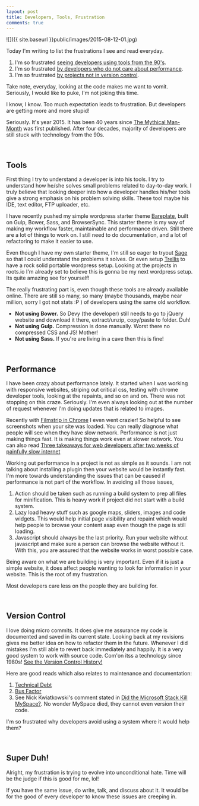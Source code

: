```yaml
---
layout: post
title: Developers, Tools, Frustration
comments: true
---
```


![]({{ site.baseurl }}public/images/2015-08-12-01.jpg)

Today I'm writing to list the frustrations I see and read everyday. 

1. I'm so frustrated [seeing developers using tools from the 90's](/blog/developers-tools-frustration/#tools).
2. I'm so frustrated [by developers who do not care about performance](/blog/developers-tools-frustration/#performance).
3. I'm so frustrated [by projects not in version control](/blog/developers-tools-frustration/#version-control). 

Take note, everyday, looking at the code makes me want to vomit. Seriously, I would like to puke, I'm not joking this time. 

I know, I know. Too much expectation leads to frustration. But developers are getting more and more stupid!

<!--more-->

Seriously. It's year 2015. It has been 40 years since [The Mythical Man-Month](http://www.amazon.com/Mythical-Man-Month-Software-Engineering-Anniversary/dp/0201835959) was first published. After four decades, majority of developers are still stuck with technology from the 90s. 

<br/>

<h2 id="tools">Tools</h2>

First thing I try to understand a developer is into his tools. I try to understand how he/she solves small problems related to day-to-day work. I truly believe that looking deeper into how a developer handles his/her tools give a strong emphasis on his problem solving skills. These tool maybe his IDE, text editor, FTP uploader, etc. 

I have recently pushed my simple wordpress starter theme [Bareplate](https://github.com/monnoval/bareplate), built on Gulp, Bower, Sass, and BrowserSync. This starter theme is my way of making my workflow faster, maintainable and performance driven. Still there are a lot of things to work on. I still need to do documentation, and a lot of refactoring to make it easier to use. 

Even though I have my own starter theme, I'm still so eager to tryout [Sage](https://roots.io/sage/) so that I could understand the problems it solves. Or even setup [Trellis](https://roots.io/trellis/) to have a rock solid portable wordpress setup. Looking at the projects in roots.io I'm already set to believe this is gonna be my next wordpress setup. Its quite amazing see for yourself!

The really frustrating part is, even though these tools are already available online. There are still so many, so many (maybe thousands, maybe near million, sorry I got not stats :P ) of developers using the same old workflow. 

- __Not using Bower.__ So Devy (the developer) still needs to go to jQuery website and download it there, extract/unzip, copy/paste to folder. Duh!
- __Not using Gulp.__ Compression is done manually. Worst there no compressed CSS and JS! Mother!
- __Not using Sass.__ If you're are living in a cave then this is fine!


<br/>

<h2 id="performance">Performance</h2>

I have been crazy about performance lately. It started when I was working with responsive websites, striping out critical css, testing with chrome developer tools, looking at the repaints, and so on and on. There was not stopping on this craze. Seriously. I'm even always looking out at the number of request whenever I'm doing updates that is related to images. 

Recently with [Filmstrip in Chrome](https://www.youtube.com/watch?v=tCfF6HI0JKs) I even went crazier! So helpful to see screenshots when your site was loaded. You can really diagnose what people will see when they have slow network. Performance is not just making things fast. It is making things work even at slower network. You can also read [Three takeaways for web developers after two weeks of painfully slow internet](https://medium.com/@zengabor/three-takeaways-for-web-developers-after-two-weeks-of-painfully-slow-internet-9e7f6d47726e)

Working out performance in a project is not as simple as it sounds. I am not talking about installing a plugin then your website would be instantly fast. I'm more towards understanding the issues that can be caused if performance is not part of the workflow. In avoiding all those issues, 

1. Action should be taken such as running a build system to prep all files for minification. This is heavy work if project did not start with a build system. 
2. Lazy load heavy stuff such as google maps, sliders, images and code widgets. This would help initial page visibility and repaint which would help people to browse your content asap even though the page is still loading. 
3. Javascript should always be the last priority. Run your website without javascript and make sure a person can browse the website without it. With this, you are assured that the website works in worst possible case. 


Being aware on what we are building is very important. Even if it is just a simple website, it does affect people wanting to look for information in your website. This is the root of my frustration. 

Most developers care less on the people they are building for. 

<br/>

<h2 id="version-control">Version Control</h2>

I love doing micro commits. It does give me assurance my code is documented and saved in its current state. Looking back at my revisions gives me better idea on how to refactor them in the future. Whenever I did mistakes I'm still able to revert back immediately and happily. It is a very good system to work with source code. Com'on itss a technology since 1980s! [See the Version Control History!](https://www.plasticscm.com/version-control-history.html)

Here are good reads which also relates to maintenance and documentation:

1. [Technical Debt](https://en.wikipedia.org/wiki/Technical_debt)
2. [Bus Factor](https://en.wikipedia.org/wiki/Bus_factor)
3. See Nick Kwiatkowski's comment stated in [Did the Microsoft Stack Kill MySpace?](http://highscalability.com/blog/2011/3/25/did-the-microsoft-stack-kill-myspace.html). No wonder MySpace died, they cannot even version their code.

I'm so frustrated why developers avoid using a system where it would help them?

<br/>

## Super Duh!

Alright, my frustration is trying to evolve into unconditional hate. Time will be the judge if this is good for me, lol! 

If you have the same issue, do write, talk, and discuss about it. It would be for the good of every developer to know these issues are creeping in. 


